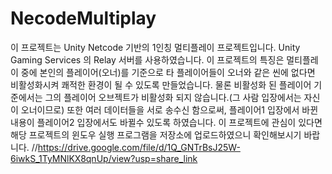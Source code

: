 # NecodeMultiplay
이 프로젝트는 Unity Netcode 기반의 1인칭 멀티플레이 프로젝트입니다.
Unity Gaming Services 의 Relay 서버를 사용하였습니다.
이 프로젝트의 특징은 멀티플레이 중에 본인의 플레이어(오너)를 기준으로
타 플레이어들이 오너와 같은 씬에 없다면 비활성화시켜
쾌적한 환경이 될 수 있도록 만들었습니다.
물론 비활성화 된 플레이어 기준에서는 그의 플레이어 오브젝트가 비활성화 되지 않습니다.(그 사람 입장에서는 자신이 오너이므로)
또한 여러 데이터들을 서로 송수신 함으로써, 플레이어1 입장에서 바뀐 내용이 플레이어2 입장에서도 바뀔수 있도록 하였습니다.
이 프로젝트에 관심이 있다면 해당 프로젝트의 윈도우 실행 프로그램을 저장소에 업로드하였으니 확인해보시기 바랍니다.
//https://drive.google.com/file/d/1Q_GNTrBsJ25W-6iwkS_1TyMNlKX8qnUp/view?usp=share_link
